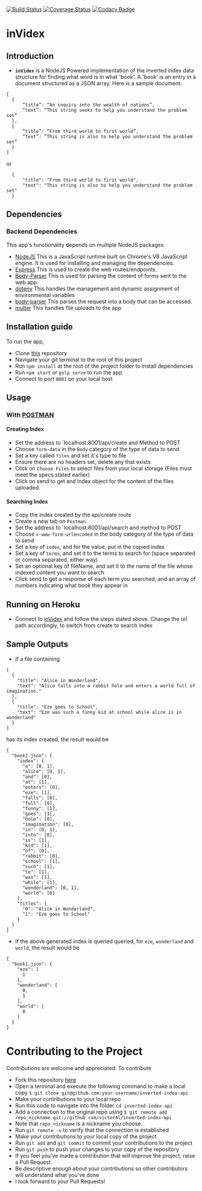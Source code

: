 [![Build Status](https://travis-ci.org/victor4l/inverted-index-api.svg?branch=server-side)](https://travis-ci.org/victor4l/inverted-index-api)
[![Coverage Status](https://coveralls.io/repos/github/victor4l/inverted-index-api/badge.svg?branch=server-side)](https://coveralls.io/github/victor4l/inverted-index-api?branch=server-side)
[![Codacy Badge](https://api.codacy.com/project/badge/Grade/ce450d93fff943a09bc429b694b3dfbf)](https://www.codacy.com/app/victor4l/inverted-index-api?utm_source=github.com&amp;utm_medium=referral&amp;utm_content=victor4l/inverted-index-api&amp;utm_campaign=Badge_Grade)
# inVidex

## Introduction
* **`inVidex`** is a NodeJS Powered implementation of the inverted index data structure for finding what word is in what 'book'. A 'book' is an entry in a document structured as a JSON array. Here is a sample document:

```
[
  {
      “title”: “An inquiry into the wealth of nations”,
      “text”: “This string seeks to help you understand the problem set”
  },
  {
      “title”: “From third world to first world”,
      “text”: “This string is also to help you understand the problem set”
  }
]

```
or

```
  {
      "title": "From third world to first world",
      "text": "This string is also to help you understand the problem set"
  }

```

## Dependencies

### Backend Dependencies
 This app's functionality depends on multiple NodeJS packages
* [NodeJS](https://nodejs.org/) This is a JavaScript runtime built on Chrome's V8 JavaScript engine. It is used for installing and managing the dependencies.
* [Express](https://expressjs.com/) This is used to create the web routes/endpoints.
* [Body-Parser](https://www.npmjs.com/package/body-parser) This is used for parsing the content of forms sent to the web app.
* [dotenv](https://www.npmjs.com/package/dotenv) This handles the management and dynamic assignment of environmental variables
* [body-parser](https://www.npmjs.com/package/body-parser) This parses the request into a body that can be accessed.
* [multer](https://github.com/expressjs/multer) This handles file uploads to the app

## Installation guide
To run the app,
* Clone [this](https://github.com/victor4l/inverted-index-api) repository
* Navigate your git terminal to the root of this project
* Run `npm install` at the root of the project folder to install dependencies
* Run `npm start` or `gulp serve` to run the app
* Connect to port `8001` on your local host

## Usage

### With [POSTMAN](https://chrome.google.com/webstore/detail/postman/fhbjgbiflinjbdggehcddcbncdddomop?hl=en)
#### Creating Index
* Set the address to `localhost:8001/api/create and Method to POST
* Choose `form-data` in the `Body` category of the type of data to send
* Set a key called `files` and set it's type to file
* Ensure there are no headers set, delete any that exists
* Click on `Choose Files` to select files from your local storage (Files must meet the specs stated earlier)
* Click on send to get and index object for the content of the files uploaded.

#### Searching Index
* Copy the index created by the api/create route
* Create a new tab on `Postman`
* Set the address to `localhost:8001/api/search and method to POST
* Choose `x-www-form-urlencoded` in the body category of the type of data to send
* Set a key of `index`, and for the value, put in the copied index
* Set a key of `terms`, and set it to the terms to search for (space separated or comma separated, either way)
* Set an optional key of fileName, and set it to the name of the file whose indexed content you want to search
* Click send to get a response of each term you searched, and an array of numbers indicating what book they appear in

## Running on Heroku
* Connect to [inVidex](https://invidex.herokuapp.com/) and follow the steps stated above. Change the url path accordingly, to switch from create to search index

## Sample Outputs

* If a file containing
```
[
  {
    "title": "Alice in Wonderland",
    "text": "Alice falls into a rabbit hole and enters a world full of imagination."
  },
  {
    "title": "Eze goes to School",
    "text": "Eze was such a funny kid at school while alice is in wonderland"
  }
]
```
has its index created, the result would be
```
{
  "book1.json": {
    "index": {
      "a": [0, 1],
      "alice": [0, 1],
      "and": [0],
      "at": [1],
      "enters": [0],
      "eze": [1],
      "falls": [0],
      "full": [0],
      "funny": [1],
      "goes": [1],
      "hole": [0],
      "imagination": [0],
      "in": [0, 1],
      "into": [0],
      "is": [1],
      "kid": [1],
      "of": [0],
      "rabbit": [0],
      "school": [1],
      "such": [1],
      "to": [1],
      "was": [1],
      "while": [1],
      "wonderland": [0, 1],
      "world": [0]
    },
    "titles": {
      "0": "Alice in Wonderland",
      "1": "Eze goes to School"
    }
  }
}
```
* If the above generated index is queried queried, for `eze`, `wonderland` and `world`, the result would be

```
{
  "book1.json": {
    "eze": [
      1
    ],
    "wonderland": [
      0,
      1
    ],
    "world": [
      0
    ]
  }
}

```

# Contributing to the Project
Contributions are welcome and appreciated. To contribute
* Fork this repository [here](https://github.com/victor4l/inverted-index-api)
* Open a terminal and execute the following command to make a local copy
`$ git clone git@github.com:your-username/inverted-index-api`
* Make your contributions to your local repo
* Run this code to navigate into the folder
`cd inverted-index-api`
* Add a connection to the original repo using
`$ git remote add repo_nickname git://github.com/victor4l/inverted-index-api`
* Note that `repo_nickname` is a nickname you choose.
* Run `git remote -v` to verify that the connection is established
* Make your contributions to your local copy of the project
* Run `git add` and `git commit` to commit your contributions to the project
* Run `git push` to push your changes to your copy of the repository
* If you feel you've made a contribution that will improve the project, raise a Pull Request.
* Be descriptive enough about your contributions so other contributors will understand what you've done
* I look forward to your Pull Requests!
